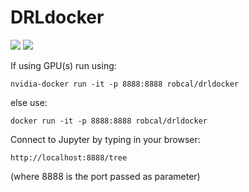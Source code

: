 # DRLdocker

[![](https://images.microbadger.com/badges/image/robcal/drldocker.svg)](http://microbadger.com/images/robcal/drldocker "Get your own image badge on microbadger.com")
[![](https://images.microbadger.com/badges/version/robcal/drldocker.svg)](http://microbadger.com/images/robcal/drldocker "Get your own version badge on microbadger.com")

If using GPU(s) run using:
```
nvidia-docker run -it -p 8888:8888 robcal/drldocker
```

else use:
```
docker run -it -p 8888:8888 robcal/drldocker
```

Connect to Jupyter by typing in your browser:
```
http://localhost:8888/tree
```
(where 8888 is the port passed as parameter)

